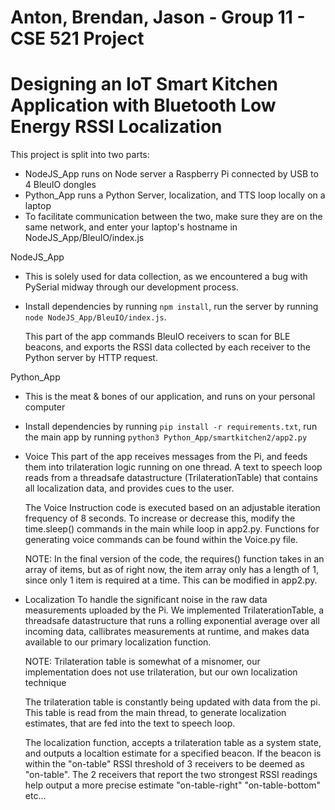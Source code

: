 # Anton, Brendan, Jason - Group 11 - CSE 521 Project
# Designing an IoT Smart Kitchen Application with Bluetooth Low Energy RSSI Localization

This project is split into two parts:
 - NodeJS_App runs on Node server a Raspberry Pi connected by USB to 4 BleuIO dongles
 - Python_App runs a Python Server, localization, and TTS loop locally on a laptop
 - To facilitate communication between the two, make sure they are on the same network, and enter your laptop's hostname in NodeJS_App/BleuIO/index.js

 NodeJS_App
 - This is solely used for data collection, as we encountered a bug with PySerial midway through our development process.
 - Install dependencies by running `npm install`, run the server by running `node NodeJS_App/BleuIO/index.js`.

    This part of the app commands BleuIO receivers to scan for BLE beacons, and exports the RSSI data collected by each receiver to the Python server by HTTP request.

 Python_App
 - This is the meat & bones of our application, and runs on your personal computer
 - Install dependencies by running `pip install -r requirements.txt`, run the main app by running `python3 Python_App/smartkitchen2/app2.py`

 - Voice
    This part of the app receives messages from the Pi, and feeds them into trilateration logic running on one thread.
    A text to speech loop reads from a threadsafe datastructure (TrilaterationTable) that contains all localization data, and provides cues to the user.

    The Voice Instruction code is executed based on an adjustable iteration frequency of 8 seconds. To increase or decrease this, modify the time.sleep() commands in the main while loop in app2.py. Functions for generating voice commands can be found within the Voice.py file.

    NOTE: In the final version of the code, the requires() function takes in an array of items, but as of right now, the item array only has a length of 1, since only 1 item is required at a time. This can be modified in app2.py.

 - Localization
    To handle the significant noise in the raw data measurements uploaded by the Pi. We implemented TrilaterationTable, a threadsafe datastructure that runs a rolling exponential average over all incoming data, callibrates measurements at runtime, and makes data available to our primary localization function.

    NOTE: Trilateration table is somewhat of a misnomer, our implementation does not use trilateration, but our own localization technique

    The trilateration table is constantly being updated with data from the pi. This table is read from the main thread, to generate localization estimates, that are fed into the text to speech loop.

    The localization function, accepts a trilateration table as a system state, and outputs a localtion estimate for a specified beacon. If the beacon is within the "on-table" RSSI threshold of 3 receivers to be deemed as "on-table". The 2 receivers that report the two strongest RSSI readings help output a more precise estimate "on-table-right" "on-table-bottom" etc...